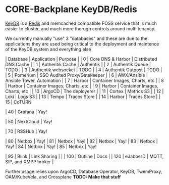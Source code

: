 # CORE-Backplane KeyDB/Redis

[KeyDB]() is a [Redis]() and memcached compatible FOSS service that is much easier to cluster, and much more thorugh controls around multi tenancy.

We currently manually "use" 3 "databases" and these are due to the applications they are used being critical to the deployment and maintence of the KeyDB system and everything else

| Database | Application         | Purpose                           |
|    0     | Core DNS & Harbor   | Distributed DNS Cache             |
|    1     | Authentik Cache     | Authentik                         |
|    2     | Authentik Queue     | TODO                              |
|    3     | Authentik websocket | TODO                              |
|    4     | Authentik Outpost   | TODO                              |
| 5        | Pomerium            | SSO Audited Proxy/Gatekeeper      |
| 6        | AWX/Ansible         | Ansible Tower, Automation         |
| 7        | Harbor              | Container Images, Charts, etc     |
| 8        | Harbor              | Container Images, Charts, etc     |
| 9        | Harbor              | Container Images, Charts, etc     |
| 10       | ArgoCD              | The deployerer                    |
| 11       | Cortex              | Metrics S3                        |
| 12       | Loki                | Logs S3                           |
| 13       | Tempo               | Traces Store                      |
| 14       | Harbor               | Traces Store                      |
| 15       | CoTURN    



| 40 | Grafana | Yay!

| 50 | NextCloud | Yay!

| 70 | RSSHub | Yay!

| 80 | Netbox | Yay!
| 81 | Netbox | Yay!
| 82 | Netbox | Yay!
| 83 | Netbox | Yay!
| 84 | Netbox | Yay!
| 85 | Netbox | Yay!

| 95 | Blink | Link Sharing | |
| 100 | Outline | Docs |
| 120 | eJabberD | MQTT, SIP, and XMPP broker |

Further usage relies upon ArgoCD, Database Operator, KeyDB, TwemProxy, OAM/KubeVela, and Crossplane ****TODO: Make that stuff****
